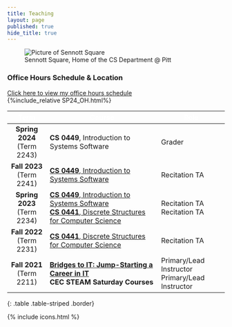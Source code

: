 ```yaml
---
title: Teaching
layout: page
published: true
hide_title: true
---
```


<figure class="figure w-100">
  <img src="https://www.cs.pitt.edu/sites/default/files/home-display-img/img_0760.jpg"
      class="figure-img rounded w-100" alt="Picture of Sennott Square">
  <figcaption class="figure-caption text-end" >Sennott Square, Home of the CS Department @ Pitt</figcaption>
</figure>


<div class="text-center mb-5">
  <h3 id="OH" class="mx-auto">Office Hours Schedule & Location</h3>
  <a  href="#"
      data-bs-toggle="collapse"
      data-bs-target="#collapseOH"
      aria-expanded="false"
      class="btn"
      aria-controls="collapseOH">Click here to view my office hours schedule</a>
  <div class="collapse" id="collapseOH">
    <div class="card card-body text-start">
      {%include_relative SP24_OH.html%}
    </div>
  </div>
</div>


|               Term               | Course                                                                                                                                                                                           | Role                                                 |
| :------------------------------: | ------------------------------------------------------------------------------------------------------------------------------------------------------------------------------------------------ | ---------------------------------------------------- |
| **Spring 2024**<br />(Term 2243) | <i class="pitt-icon"></i> **CS 0449**, Introduction to Systems Software                                                                                                                          | Grader                                               |
|  **Fall 2023**<br />(Term 2241)  | <i class="pitt-icon"></i> [**CS 0449**, Introduction to Systems Software](./CS0449-2241/)                                                                                                        | Recitation TA                                        |
| **Spring 2023**<br />(Term 2234) | <i class="pitt-icon"></i> [**CS 0449**, Introduction to Systems Software](./CS0449-2234/)<br /><i class="pitt-icon"></i> [**CS 0441**, Discrete Structures for Computer Science](./CS0441-2234/) | Recitation TA<br />Recitation TA                     |
|  **Fall 2022**<br />(Term 2231)  | <i class="pitt-icon"></i> [**CS 0441**, Discrete Structures for Computer Science](./CS0441-2231/)                                                                                                | Recitation TA                                        |
|  **Fall 2021**<br />(Term 2211)  | <i class="pitt-icon"></i> [**Bridges to IT: Jump-Starting a Career in IT**](bridges-to-it.html)<br /><i class="pitt-icon"></i> **CEC STEAM Saturday Courses**                                    | Primary/Lead Instructor<br />Primary/Lead Instructor |
{: .table .table-striped .border}


{% include icons.html %}

<style>
li {list-style: none;}
table tr td, table tr th{
  background-color: rgba(0,0,0, 0) !important;
  a {
    text-shadow: none !important;
  }
  
}
table thead {
  text-align: center !important;
  background-color: var(--my-color) !important;
  th {
    color: #fff !important;
  }
}
</style>

